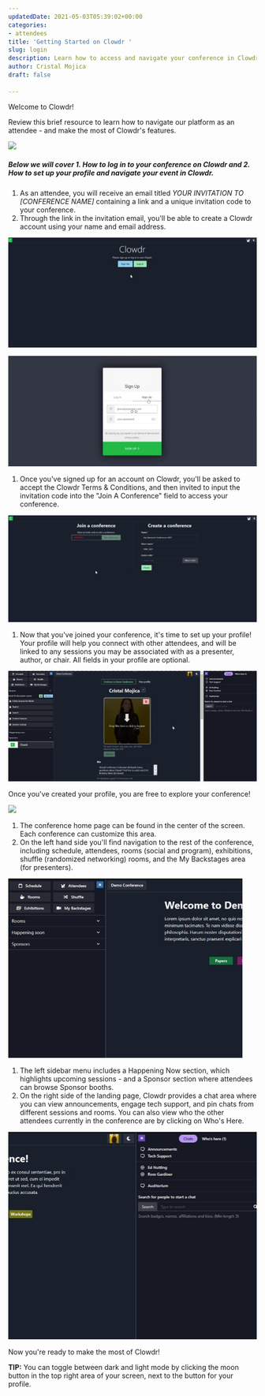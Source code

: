 ```yaml
---
updatedDate: 2021-05-03T05:39:02+00:00
categories:
- attendees
title: 'Getting Started on Clowdr '
slug: login
description: Learn how to access and navigate your conference in Clowdr
author: Cristal Mojica
draft: false

---
```

Welcome to Clowdr!

Review this brief resource to learn how to navigate our platform as an attendee - and make the most of Clowdr's features.

![](/images/homepafe.jpg)

##### Below we will cover 1. How to log in to your conference on Clowdr and 2.  How to set up your profile and navigate your event in Clowdr.

1. As an attendee, you will receive an email titled _YOUR INVITATION TO \[CONFERENCE NAME\]_ containing a link and a unique invitation code to your conference.
2. Through the link in the invitation email, you'll be able to create a Clowdr account using your name and email address.

![](/images/log-in-page.jpg)

![](/images/sign-up-page.jpg)

1. Once you've signed up for an account on Clowdr, you'll be asked to accept the Clowdr Terms & Conditions, and then invited to input the invitation code into the "Join A Conference" field to access your conference.

![](/images/join-a-conference.jpg)

1. Now that you've joined your conference, it's time to set up your profile! Your profile will help you connect with other attendees, and will be linked to any sessions you may be associated with as a presenter, author, or chair. All fields in your profile are optional.

![](/images/profile.jpg)

Once you've created your profile, you are free to explore your conference!

![](/images/homepafe.jpg)

1. The conference home page can be found in the center of the screen. Each conference can customize this area.
2. On the left hand side you'll find navigation to the rest of the conference, including schedule, attendees, rooms (social and program), exhibitions, shuffle (randomized networking) rooms, and the My Backstages area (for presenters).

![](/images/left-menu.jpg)

1. The left sidebar menu includes a Happening Now section, which highlights upcoming sessions - and a Sponsor section where attendees can browse Sponsor booths.
2. On the right side of the landing page, Clowdr provides a chat area where you can view announcements, engage tech support, and pin chats from different sessions and rooms. You can also view who the other attendees currently in the conference are by clicking on Who's Here.

![](/images/right-menu.jpg)

Now you're ready to make the most of Clowdr!

**TIP:** You can toggle between dark and light mode by clicking the moon button in the top right area of your screen, next to the button for your profile.